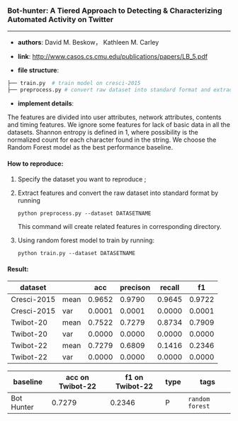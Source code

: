 ### Bot-hunter: A Tiered Approach to Detecting & Characterizing Automated Activity on Twitter

---

- **authors**: David M. Beskow， Kathleen M. Carley

- **link**: http://www.casos.cs.cmu.edu/publications/papers/LB_5.pdf

- **file structure**: 

```python
├── train.py  # train model on cresci-2015
├── preprocess.py # convert raw dataset into standard format and extract features

```

- **implement details**: 

The features are divided into user attributes, network attributes, contents and timing features. We ignore some features for lack of basic data in all the datasets. Shannon entropy is defined in 1, where possibility is the normalized count for each character found in the string. We choose the Random Forest model as the best performance baseline.

#### How to reproduce:

1. Specify the dataset you want to reproduce ;

2. Extract features and convert the raw dataset into standard format by running 

   `python preprocess.py --dataset DATASETNAME`

   This command will create related features in corresponding directory.

3. Using random forest model to train by running:

   `python train.py --dataset DATASETNAME`



#### Result:



| dataset     |      | acc    | precison | recall | f1     |
| ----------- | ---- | ------ | -------- | ------ | ------ |
| Cresci-2015 | mean | 0.9652 | 0.9790   | 0.9645 | 0.9722 |
| Cresci-2015 | var  | 0.0001 | 0.0001   | 0.0000 | 0.0001 |
| Twibot-20   | mean | 0.7522 | 0.7279   | 0.8734 | 0.7909 |
| Twibot-20   | var  | 0.0000 | 0.0000   | 0.0000 | 0.0000 |
| Twibot-22   | mean | 0.7279 | 0.6809   | 0.1416 | 0.2346 |
| Twibot-22   | var  | 0.0000 | 0.0000   | 0.0000 | 0.0000 |






| baseline | acc on Twibot-22 | f1 on Twibot-22 | type | tags|
| -------- | ---------------- | --------------- | ---- | --- |
| Bot Hunter |0.7279|0.2346|P|`random forest`|

